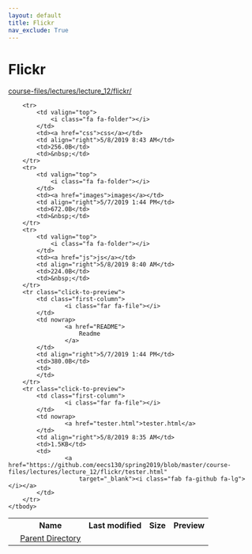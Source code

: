 ```yaml
---
layout: default
title: Flickr
nav_exclude: True
---
```


# Flickr

[course-files/lectures/lecture_12/flickr/](.)

<table class="tbl-files">
    <tbody>
        <tr>
            <th valign="top"></th>
            <th>Name</th>
            <th>Last modified</th>
            <th>Size</th>
            <th>Preview</th>
        </tr>
        <tr>
            <td valign="top">
                <i class="fa fa-folder-open"></i>
            </td>
            <td><a href="../">Parent Directory</a></td>
            <td>&nbsp;</td>
            <td>&nbsp;</td>
            <td>&nbsp;</td>
        </tr>

        <tr>
            <td valign="top">
                <i class="fa fa-folder"></i>
            </td>
            <td><a href="css">css</a></td>
            <td align="right">5/8/2019 8:43 AM</td>
            <td>256.0B</td>
            <td>&nbsp;</td>
        </tr>
        <tr>
            <td valign="top">
                <i class="fa fa-folder"></i>
            </td>
            <td><a href="images">images</a></td>
            <td align="right">5/7/2019 1:44 PM</td>
            <td>672.0B</td>
            <td>&nbsp;</td>
        </tr>
        <tr>
            <td valign="top">
                <i class="fa fa-folder"></i>
            </td>
            <td><a href="js">js</a></td>
            <td align="right">5/8/2019 8:40 AM</td>
            <td>224.0B</td>
            <td>&nbsp;</td>
        </tr>
        <tr class="click-to-preview">
            <td class="first-column">
                    <i class="far fa-file"></i>
            </td>
            <td nowrap>
                    <a href="README">
                        Readme
                    </a>
            </td>
            <td align="right">5/7/2019 1:44 PM</td>
            <td>380.0B</td>
            <td>
            </td>
        </tr>
        <tr class="click-to-preview">
            <td class="first-column">
                    <i class="far fa-file"></i>
            </td>
            <td nowrap>
                    <a href="tester.html">tester.html</a>
            </td>
            <td align="right">5/8/2019 8:35 AM</td>
            <td>1.5KB</td>
            <td>
                    <a href="https://github.com/eecs130/spring2019/blob/master/course-files/lectures/lecture_12/flickr/tester.html"
                        target="_blank"><i class="fab fa-github fa-lg"></i></a>
            </td>
        </tr>
    </tbody>
</table>

